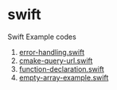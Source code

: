 # swift
Swift Example codes
1. [error-handling.swift](https://github.com/georgioupanayiotis/swift/blob/master/error-handling.swift)
2. [cmake-query-url.swift](https://github.com/georgioupanayiotis/swift/blob/master/make-query-url.swift)
3. [function-declaration.swift](https://github.com/georgioupanayiotis/swift/blob/master/function-declaration.swift)
4. [empty-array-example.swift](https://github.com/georgioupanayiotis/swift/blob/master/empty-array-example.swift)
